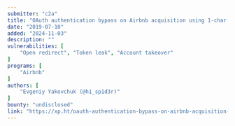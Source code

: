 ```yaml
---
submitter: "c2a"
title: "OAuth authentication bypass on Airbnb acquisition using 1-char Open Redirect"
date: "2019-07-10"
added: "2024-11-03"
description: ""
vulnerabilities: [
    "Open redirect", "Token leak", "Account takeover"
]
programs: [
    "Airbnb"
]
authors: [
    "Evgeniy Yakovchuk (@h1_sp1d3r)"
]
bounty: "undisclosed"
link: "https://xp.ht/oauth-authentication-bypass-on-airbnb-acquisition-using-weird-1-char-open-redirect/"
---
```




